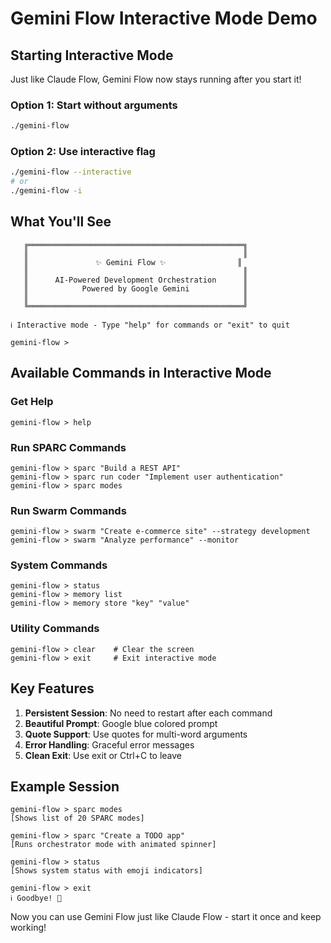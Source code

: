# Gemini Flow Interactive Mode Demo

## Starting Interactive Mode

Just like Claude Flow, Gemini Flow now stays running after you start it!

### Option 1: Start without arguments
```bash
./gemini-flow
```

### Option 2: Use interactive flag
```bash
./gemini-flow --interactive
# or
./gemini-flow -i
```

## What You'll See

```
   ╔════════════════════════════════════════════════╗
   ║                                                ║
   ║               ✨ Gemini Flow ✨                ║
   ║                                                ║
   ║      AI-Powered Development Orchestration      ║
   ║            Powered by Google Gemini            ║
   ║                                                ║
   ╚════════════════════════════════════════════════╝

ℹ Interactive mode - Type "help" for commands or "exit" to quit

gemini-flow > 
```

## Available Commands in Interactive Mode

### Get Help
```
gemini-flow > help
```

### Run SPARC Commands
```
gemini-flow > sparc "Build a REST API"
gemini-flow > sparc run coder "Implement user authentication"
gemini-flow > sparc modes
```

### Run Swarm Commands
```
gemini-flow > swarm "Create e-commerce site" --strategy development
gemini-flow > swarm "Analyze performance" --monitor
```

### System Commands
```
gemini-flow > status
gemini-flow > memory list
gemini-flow > memory store "key" "value"
```

### Utility Commands
```
gemini-flow > clear    # Clear the screen
gemini-flow > exit     # Exit interactive mode
```

## Key Features

1. **Persistent Session**: No need to restart after each command
2. **Beautiful Prompt**: Google blue colored prompt
3. **Quote Support**: Use quotes for multi-word arguments
4. **Error Handling**: Graceful error messages
5. **Clean Exit**: Use exit or Ctrl+C to leave

## Example Session

```
gemini-flow > sparc modes
[Shows list of 20 SPARC modes]

gemini-flow > sparc "Create a TODO app"
[Runs orchestrator mode with animated spinner]

gemini-flow > status
[Shows system status with emoji indicators]

gemini-flow > exit
ℹ Goodbye! 👋
```

Now you can use Gemini Flow just like Claude Flow - start it once and keep working!